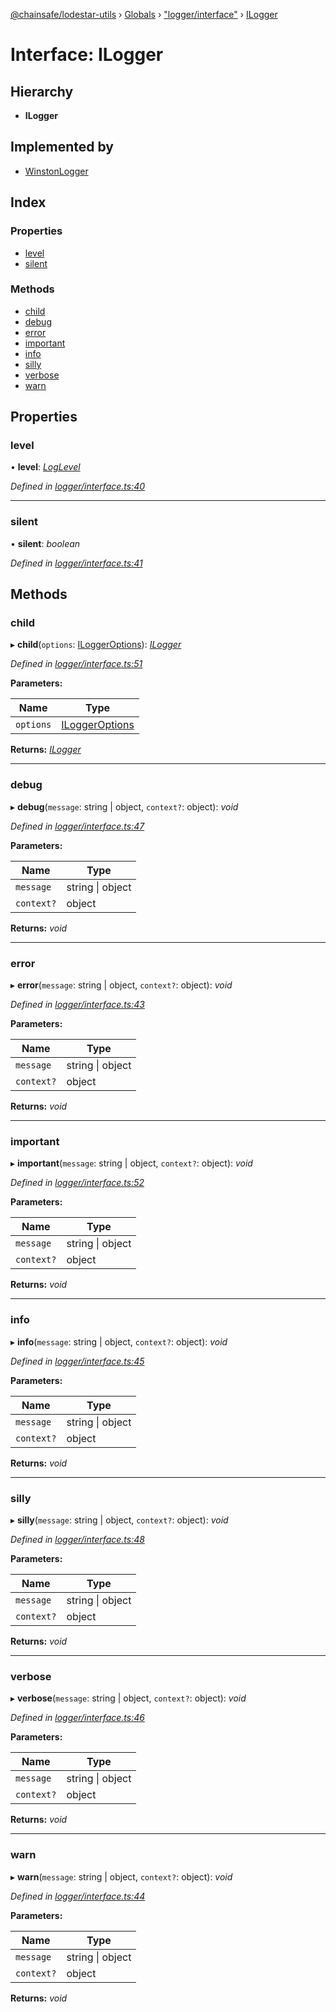 [@chainsafe/lodestar-utils](../README.md) › [Globals](../globals.md) › ["logger/interface"](../modules/_logger_interface_.md) › [ILogger](_logger_interface_.ilogger.md)

# Interface: ILogger

## Hierarchy

* **ILogger**

## Implemented by

* [WinstonLogger](../classes/_logger_winston_.winstonlogger.md)

## Index

### Properties

* [level](_logger_interface_.ilogger.md#level)
* [silent](_logger_interface_.ilogger.md#silent)

### Methods

* [child](_logger_interface_.ilogger.md#child)
* [debug](_logger_interface_.ilogger.md#debug)
* [error](_logger_interface_.ilogger.md#error)
* [important](_logger_interface_.ilogger.md#important)
* [info](_logger_interface_.ilogger.md#info)
* [silly](_logger_interface_.ilogger.md#silly)
* [verbose](_logger_interface_.ilogger.md#verbose)
* [warn](_logger_interface_.ilogger.md#warn)

## Properties

###  level

• **level**: *[LogLevel](../enums/_logger_interface_.loglevel.md)*

*Defined in [logger/interface.ts:40](https://github.com/ChainSafe/lodestar/blob/9711bce31/packages/lodestar-utils/src/logger/interface.ts#L40)*

___

###  silent

• **silent**: *boolean*

*Defined in [logger/interface.ts:41](https://github.com/ChainSafe/lodestar/blob/9711bce31/packages/lodestar-utils/src/logger/interface.ts#L41)*

## Methods

###  child

▸ **child**(`options`: [ILoggerOptions](_logger_interface_.iloggeroptions.md)): *[ILogger](_logger_interface_.ilogger.md)*

*Defined in [logger/interface.ts:51](https://github.com/ChainSafe/lodestar/blob/9711bce31/packages/lodestar-utils/src/logger/interface.ts#L51)*

**Parameters:**

Name | Type |
------ | ------ |
`options` | [ILoggerOptions](_logger_interface_.iloggeroptions.md) |

**Returns:** *[ILogger](_logger_interface_.ilogger.md)*

___

###  debug

▸ **debug**(`message`: string | object, `context?`: object): *void*

*Defined in [logger/interface.ts:47](https://github.com/ChainSafe/lodestar/blob/9711bce31/packages/lodestar-utils/src/logger/interface.ts#L47)*

**Parameters:**

Name | Type |
------ | ------ |
`message` | string &#124; object |
`context?` | object |

**Returns:** *void*

___

###  error

▸ **error**(`message`: string | object, `context?`: object): *void*

*Defined in [logger/interface.ts:43](https://github.com/ChainSafe/lodestar/blob/9711bce31/packages/lodestar-utils/src/logger/interface.ts#L43)*

**Parameters:**

Name | Type |
------ | ------ |
`message` | string &#124; object |
`context?` | object |

**Returns:** *void*

___

###  important

▸ **important**(`message`: string | object, `context?`: object): *void*

*Defined in [logger/interface.ts:52](https://github.com/ChainSafe/lodestar/blob/9711bce31/packages/lodestar-utils/src/logger/interface.ts#L52)*

**Parameters:**

Name | Type |
------ | ------ |
`message` | string &#124; object |
`context?` | object |

**Returns:** *void*

___

###  info

▸ **info**(`message`: string | object, `context?`: object): *void*

*Defined in [logger/interface.ts:45](https://github.com/ChainSafe/lodestar/blob/9711bce31/packages/lodestar-utils/src/logger/interface.ts#L45)*

**Parameters:**

Name | Type |
------ | ------ |
`message` | string &#124; object |
`context?` | object |

**Returns:** *void*

___

###  silly

▸ **silly**(`message`: string | object, `context?`: object): *void*

*Defined in [logger/interface.ts:48](https://github.com/ChainSafe/lodestar/blob/9711bce31/packages/lodestar-utils/src/logger/interface.ts#L48)*

**Parameters:**

Name | Type |
------ | ------ |
`message` | string &#124; object |
`context?` | object |

**Returns:** *void*

___

###  verbose

▸ **verbose**(`message`: string | object, `context?`: object): *void*

*Defined in [logger/interface.ts:46](https://github.com/ChainSafe/lodestar/blob/9711bce31/packages/lodestar-utils/src/logger/interface.ts#L46)*

**Parameters:**

Name | Type |
------ | ------ |
`message` | string &#124; object |
`context?` | object |

**Returns:** *void*

___

###  warn

▸ **warn**(`message`: string | object, `context?`: object): *void*

*Defined in [logger/interface.ts:44](https://github.com/ChainSafe/lodestar/blob/9711bce31/packages/lodestar-utils/src/logger/interface.ts#L44)*

**Parameters:**

Name | Type |
------ | ------ |
`message` | string &#124; object |
`context?` | object |

**Returns:** *void*
